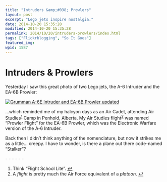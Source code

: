 ```yaml
---
title: "Intruders &amp;#038; Prowlers"
layout: post
excerpt: "Lego jets inspire nostalgia."
date: 2014-10-20 15:35:28
modified: 2014-10-20 15:35:28
permalink: 2014/10/20/intruders-prowlers/index.html
tags: ["Flickrblogging", "So It Goes"]
featured_img: 
wpid: 1587
---
```


# Intruders &#038; Prowlers

Yesterday I saw this great photo of two Lego jets, the A-6 Intruder and the EA-6B Prowler:

[![Grumman A-6E Intruder and EA-6B Prowler updated](https://live.staticflickr.com/3946/15548620581_fb3cc9ffcd.jpg)](https://www.flickr.com/photos/madphysicist/15548620581/)

…which reminded me of my halcyon days as an Air Cadet, attending Air Studies<sup id="fnref-1587:1">[1](#fn-1587:1)</sup> Camp in Penhold, Alberta. My Air Studies flight<sup id="fnref-1587:2">[2](#fn-1587:2)</sup> was named “Prowler Flight” for the EA-6B Prowler, which was the Electronic Warfare version of the A-6 Intruder.

Back then I didn’t think anything of the nomenclature, but now it strikes me as a little… creepy. I have to wonder, is there a plane out there code-named “Stalker”?

<div class="footnotes">- - - - - -

1. Think “Flight School Lite”. [↩](#fnref-1587:1)
2. A *flight* is pretty much the Air Force equivalent of a *platoon*. [↩](#fnref-1587:2)

</div>